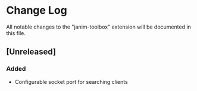 # Change Log

All notable changes to the "janim-toolbox" extension will be documented in this file.

<!-- Check [Keep a Changelog](http://keepachangelog.com/) for recommendations on how to structure this file. -->

## [Unreleased]

### Added

- Configurable socket port for searching clients
